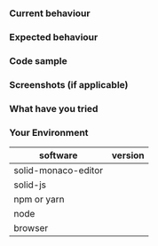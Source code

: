 <!-- Issues that don't use this template are likely to be closed. -->
<!-- Please search the existing issues and read the documentation before opening an issue. -->

### Current behaviour

<!-- What's currently happening? -->

### Expected behaviour

<!-- What do you expect to happen? If there is an error, provide the complete error message with stack trace. -->

### Code sample

<!-- Provide a complete code sample that could be run to reproduce the issue, ideally on https://codesandbox.io/ or in a github repo. -->

### Screenshots (if applicable)

<!-- Include screenshots if there's a bug in the rendering. -->

### What have you tried

<!-- List down the steps you have tried to fix or identify the issue and links to any related issues you found. -->

### Your Environment

| software                 | version
| -------------------------| -------
| solid-monaco-editor      |
| solid-js                 |
| npm or yarn              |
| node                     |
| browser                  |

